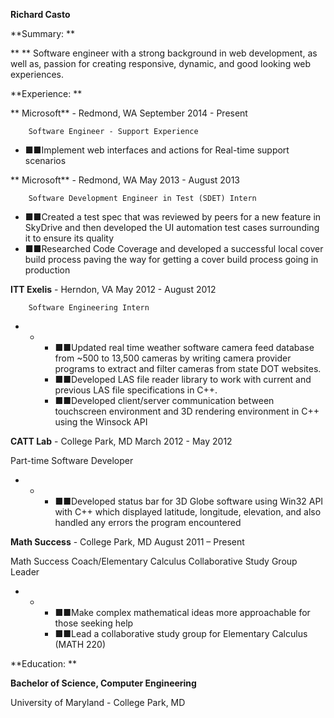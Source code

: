 **Richard Casto**

**Summary:       **

**       ** Software engineer with a strong background in web development, as well as, passion for creating responsive, dynamic, and good looking web experiences.

  **Experience:       **

**        Microsoft** - Redmond, WA                                September 2014 - Present

        Software Engineer - Support Experience

- ■■Implement web interfaces and actions for Real-time support scenarios

**        Microsoft** - Redmond, WA                                May 2013 - August 2013

        Software Development Engineer in Test (SDET) Intern

- ■■Created a test spec that was reviewed by peers for a new feature in SkyDrive and then developed the UI automation test cases surrounding it to ensure its quality
- ■■Researched Code Coverage and developed a successful local cover build process paving the way for getting a cover build process going in production

**ITT Exelis** - Herndon, VA                                May 2012 - August 2012

        Software Engineering Intern

-
  -
    - ■■Updated real time weather software camera feed database from ~500 to 13,500 cameras by writing camera provider programs to extract and filter cameras from state DOT websites.
    - ■■Developed LAS file reader library to work with current and previous LAS file specifications in C++.
    - ■■Developed client/server communication between touchscreen environment and 3D rendering environment in C++ using the Winsock API

**CATT Lab** - College Park, MD                                March 2012 - May 2012

Part-time Software Developer

-
  -
    - ■■Developed status bar for 3D Globe software using Win32 API with C++ which displayed latitude, longitude, elevation, and also handled any errors the program encountered

**Math Success** - College Park, MD                        August 2011 – Present

Math Success Coach/Elementary Calculus Collaborative Study Group Leader

-
  -
    - ■■Make complex mathematical ideas more approachable for those seeking help
    - ■■Lead a collaborative study group for Elementary Calculus (MATH 220)



**Education:       **

**Bachelor of Science, Computer Engineering**

University of Maryland - College Park, MD